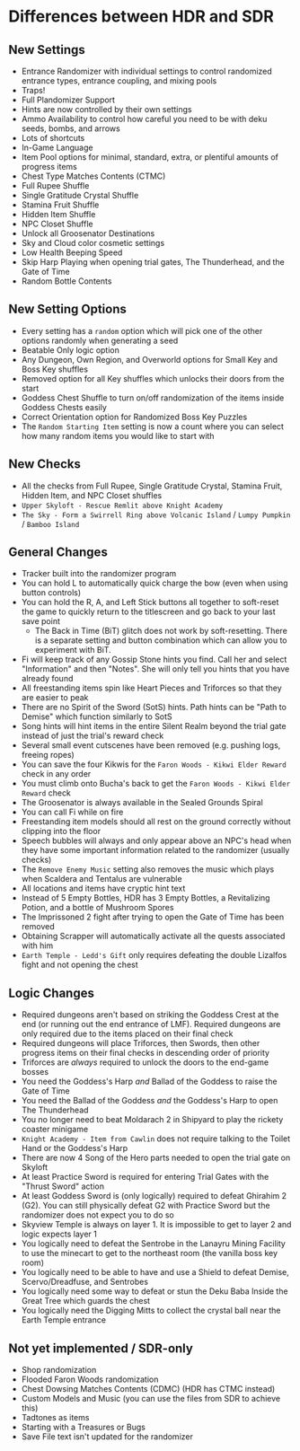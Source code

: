 # Differences between HDR and SDR

## New Settings
* Entrance Randomizer with individual settings to control randomized entrance types, entrance
coupling, and mixing pools
* Traps!
* Full Plandomizer Support
* Hints are now controlled by their own settings
* Ammo Availability to control how careful you need to be with deku seeds, bombs, and arrows
* Lots of shortcuts
* In-Game Language
* Item Pool options for minimal, standard, extra, or plentiful amounts of progress items
* Chest Type Matches Contents (CTMC)
* Full Rupee Shuffle
* Single Gratitude Crystal Shuffle
* Stamina Fruit Shuffle
* Hidden Item Shuffle
* NPC Closet Shuffle
* Unlock all Groosenator Destinations
* Sky and Cloud color cosmetic settings
* Low Health Beeping Speed
* Skip Harp Playing when opening trial gates, The Thunderhead, and the Gate of Time
* Random Bottle Contents

## New Setting Options
* Every setting has a `random` option which will pick one of the other options randomly when
generating a seed
* Beatable Only logic option
* Any Dungeon, Own Region, and Overworld options for Small Key and Boss Key shuffles
* Removed option for all Key shuffles which unlocks their doors from the start
* Goddess Chest Shuffle to turn on/off randomization of the items inside Goddess Chests easily
* Correct Orientation option for Randomized Boss Key Puzzles
* The `Random Starting Item` setting is now a count where you can select how many random items you
would like to start with

## New Checks
* All the checks from Full Rupee, Single Gratitude Crystal, Stamina Fruit, Hidden Item, and NPC
Closet shuffles
* `Upper Skyloft - Rescue Remlit above Knight Academy`
* `The Sky - Form a Swirrell Ring above Volcanic Island` / `Lumpy Pumpkin` / `Bamboo Island`

## General Changes
* Tracker built into the randomizer program
* You can hold L to automatically quick charge the bow (even when using button controls)
* You can hold the R, A, and Left Stick buttons all together to soft-reset the game to quickly
return to the titlescreen and go back to your last save point
  * The Back in Time (BiT) glitch does not work by soft-resetting. There is a separate setting
    and button combination which can allow you to experiment with BiT.
* Fi will keep track of any Gossip Stone hints you find. Call her and select "Information" and
then "Notes". She will only tell you hints that you have already found
* All freestanding items spin like Heart Pieces and Triforces so that they are easier to peak
* There are no Spirit of the Sword (SotS) hints. Path hints can be "Path to Demise" which function
similarly to SotS
* Song hints will hint items in the entire Silent Realm beyond the trial gate instead of just the
trial's reward check
* Several small event cutscenes have been removed (e.g. pushing logs, freeing ropes)
* You can save the four Kikwis for the `Faron Woods - Kikwi Elder Reward` check in any order
* You must climb onto Bucha's back to get the `Faron Woods - Kikwi Elder Reward` check
* The Groosenator is always available in the Sealed Grounds Spiral
* You can call Fi while on fire
* Freestanding item models should all rest on the ground correctly without clipping into the floor
* Speech bubbles will always and only appear above an NPC's head when they have some important
information related to the randomizer (usually checks)
* The `Remove Enemy Music` setting also removes the music which plays when Scaldera and Tentalus
are vulnerable
* All locations and items have cryptic hint text
* Instead of 5 Empty Bottles, HDR has 3 Empty Bottles, a Revitalizing Potion, and a bottle of
Mushroom Spores
* The Imprissoned 2 fight after trying to open the Gate of Time has been removed
* Obtaining Scrapper will automatically activate all the quests associated with him
* `Earth Temple - Ledd's Gift` only requires defeating the double Lizalfos fight and not opening
the chest

## Logic Changes
* Required dungeons aren't based on striking the Goddess Crest at the end (or running out the end
entrance of LMF). Required dungeons are only required due to the items placed on their final check
* Required dungeons will place Triforces, then Swords, then other progress items on their final
checks in descending order of priority
* Triforces are *always* required to unlock the doors to the end-game bosses
* You need the Goddess's Harp *and* Ballad of the Goddess to raise the Gate of Time
* You need the Ballad of the Goddess *and* the Goddess's Harp to open The Thunderhead
* You no longer need to beat Moldarach 2 in Shipyard to play the rickety coaster minigame
* `Knight Academy - Item from Cawlin` does not require talking to the Toilet Hand or the Goddess's
Harp
* There are now 4 Song of the Hero parts needed to open the trial gate on Skyloft
* At least Practice Sword is required for entering Trial Gates with the "Thrust Sword" action
* At least Goddess Sword is (only logically) required to defeat Ghirahim 2 (G2). You can still
physically defeat G2 with Practice Sword but the randomizer does not expect you to do so
* Skyview Temple is always on layer 1. It is impossible to get to layer 2 and logic expects layer 1
* You logically need to defeat the Sentrobe in the Lanayru Mining Facility to use the minecart to
get to the northeast room (the vanilla boss key room)
* You logically need to be able to have and use a Shield to defeat Demise, Scervo/Dreadfuse, and
Sentrobes
* You logically need some way to defeat or stun the Deku Baba Inside the Great Tree which guards
the chest
* You logically need the Digging Mitts to collect the crystal ball near the Earth Temple entrance

## Not yet implemented / SDR-only
* Shop randomization
* Flooded Faron Woods randomization
* Chest Dowsing Matches Contents (CDMC) (HDR has CTMC instead)
* Custom Models and Music (you can use the files from SDR to achieve this)
* Tadtones as items
* Starting with a Treasures or Bugs
* Save File text isn't updated for the randomizer
